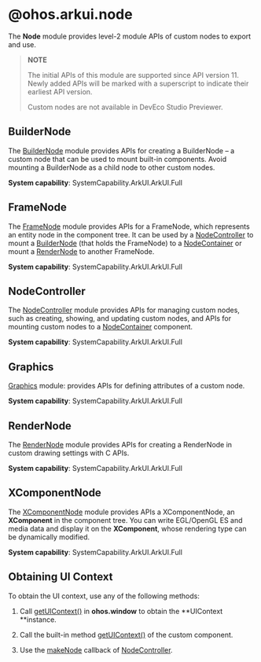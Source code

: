 # @ohos.arkui.node 

The **Node** module provides level-2 module APIs of custom nodes to export and use.

> **NOTE**
>
> The initial APIs of this module are supported since API version 11. Newly added APIs will be marked with a superscript to indicate their earliest API version.
> 
> Custom nodes are not available in DevEco Studio Previewer.

## BuilderNode

The [BuilderNode](./js-apis-arkui-builderNode.md) module provides APIs for creating a BuilderNode – a custom node that can be used to mount built-in components. Avoid mounting a BuilderNode as a child node to other custom nodes.

**System capability**: SystemCapability.ArkUI.ArkUI.Full

## FrameNode

The [FrameNode](./js-apis-arkui-frameNode.md) module provides APIs for a FrameNode, which represents an entity node in the component tree. It can be used by a [NodeController](./js-apis-arkui-nodeController.md) to mount a [BuilderNode](./js-apis-arkui-builderNode.md) (that holds the FrameNode) to a [NodeContainer](arkui-ts/ts-basic-components-nodecontainer.md) or mount a [RenderNode](./js-apis-arkui-renderNode.md) to another FrameNode.

**System capability**: SystemCapability.ArkUI.ArkUI.Full

## NodeController

The [NodeController](./js-apis-arkui-nodeController.md) module provides APIs for managing custom nodes, such as creating, showing, and updating custom nodes, and APIs for mounting custom nodes to a [NodeContainer](arkui-ts/ts-basic-components-nodecontainer.md) component.

**System capability**: SystemCapability.ArkUI.ArkUI.Full

## Graphics

[Graphics](./js-apis-arkui-graphics.md) module: provides APIs for defining attributes of a custom node.

**System capability**: SystemCapability.ArkUI.ArkUI.Full

## RenderNode

The [RenderNode](./js-apis-arkui-renderNode.md) module provides APIs for creating a RenderNode in custom drawing settings with C APIs.

**System capability**: SystemCapability.ArkUI.ArkUI.Full

## XComponentNode

The [XComponentNode](./js-apis-arkui-xcomponentNode.md#xcomponentnode) module provides APIs a XComponentNode, an **XComponent** in the component tree. You can write EGL/OpenGL ES and media data and display it on the **XComponent**, whose rendering type can be dynamically modified.

**System capability**: SystemCapability.ArkUI.ArkUI.Full



## Obtaining UI Context
To obtain the UI context, use any of the following methods:

1. Call [getUIContext()](./js-apis-window.md#getuicontext10) in **ohos.window** to obtain the **UIContext **instance.

2. Call the built-in method [getUIContext()](arkui-ts/ts-custom-component-api.md#getuicontext) of the custom component.

3. Use the [makeNode](./js-apis-arkui-nodeController.md#makenode) callback of [NodeController](./js-apis-arkui-nodeController.md).
